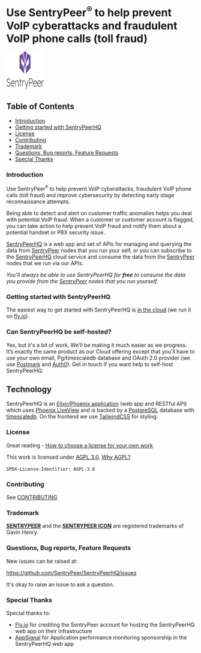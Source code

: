 # Use SentryPeer<sup>&reg;</sup> to help prevent VoIP cyberattacks and fraudulent VoIP phone calls (toll fraud)

<img alt="SentryPeer Logo" src="https://raw.githubusercontent.com/SentryPeer/SentryPeer/main/web-gui-theme/src/assets/logo.svg" width="100" height="100">

## Table of Contents
* [Introduction](#introduction)
* [Getting started with SentryPeerHQ](#getting-started-with-sentrypeerhq)
* [License](#license)
* [Contributing](#contributing)
* [Trademark](#trademark)
* [Questions, Bug reports, Feature Requests](#questions-bug-reports-feature-requests)
* [Special Thanks](#special-thanks)

### Introduction

Use SentryPeer<sup>&reg;</sup> to help prevent VoIP cyberattacks, fraudulent VoIP phone calls (toll fraud) and improve cybersecurity by detecting early stage reconnaissance attempts.

Being able to detect and alert on customer traffic anomalies helps you deal with potential VoIP fraud. When a customer or customer account is flagged, you can take action to help prevent VoIP fraud and notify them about a potential handset or PBX security issue.

[SentryPeerHQ](https://sentrypeer.com) is a web app and set of APIs for managing and querying the data from [SentryPeer](https://sentrypeer.org) nodes that you run your self, or you can subscribe to the [SentryPeerHQ](https://sentrypeer.com) cloud service
and consume the data from the [SentryPeer](https://sentrypeer.org) nodes that we run via our APIs.

_You'll always be able to use SentryPeerHQ for **free** to consume the data you provide from the [SentryPeer](https://sentrypeer.org) nodes that you run yourself._

### Getting started with SentryPeerHQ

The easiest way to get started with SentryPeerHQ is [in the cloud](https://sentrypeer.com/pricing) (we run it on [fly.io](https://fly.io/)).

### Can SentryPeerHQ be self-hosted?

Yes, but it's a bit of work. We'll be making it much easier as we progress. It’s exactly the same product as our Cloud offering except that you'll have to use your own email, Pg/timescaledb database and OAuth 2.0 provider (we use [Postmark](https://postmarkapp.com/) and [Auth0](https://auth0.com/)). Get in touch if you want help to self-host SentryPeerHQ. 

## Technology

SentryPeerHQ is an [Elixir/Phoenix application](https://www.phoenixframework.org/) (web app and RESTful API) which uses [Phoenix LiveView](https://github.com/phoenixframework/phoenix_live_view) and is backed by a [PostgreSQL](https://www.postgresql.org/) database with [timescaledb](https://github.com/timescale/timescaledb). On the frontend we use [TailwindCSS](https://tailwindcss.com/) for styling.

### License

Great reading - [How to choose a license for your own work](https://www.gnu.org/licenses/license-recommendations.en.html)

This work is licensed under [AGPL 3.0](./LICENSE). [Why AGPL?](https://www.gnu.org/licenses/why-affero-gpl.en.html)

`SPDX-License-Identifier: AGPL-3.0`

### Contributing

See [CONTRIBUTING](./CONTRIBUTING.md)

### Trademark

[**SENTRYPEER**](https://trademarks.ipo.gov.uk/ipo-tmcase/page/Results/1/UK00003700947) and the [**SENTRYPEER ICON**](https://trademarks.ipo.gov.uk/ipo-tmcase/page/Results/1/UK00003847726) 
are registered trademarks of Gavin Henry.

### Questions, Bug reports, Feature Requests

New issues can be raised at:

https://github.com/SentryPeer/SentryPeerHQ/issues

It's okay to raise an issue to ask a question.

### Special Thanks

Special thanks to:
- [Fly.io](https://fly.io) for crediting the SentryPeer account for hosting the SentryPeerHQ web app on their infrastructure
- [AppSignal](https://www.appsignal.com/) for Application performance monitoring sponsorship in the SentryPeerHQ web app